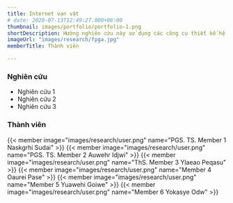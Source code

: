```yaml
---
title: Internet vạn vật
# date: 2020-07-13T12:49:27.000+06:00
thumbnail: images/portfolio/portfolio-1.png
shortDescription: Hướng nghiên cứu này sử dụng các công cụ thiết kế hệ thống số trên nền tảng phần cứng khả cấu hình để tăng tốc các ứng dụng, giải thuật đòi hỏi lượng tính toán cao. 
imageUrl: "images/research/fpga.jpg"
memberTitle: Thành viên

---
```

### Nghiên cứu 

+ Nghiên cứu 1
+ Nghiên cứu 2
+ Nghiên cứu 3


### Thành viên

{{< member image="images/research/user.png" name="PGS. TS. Member 1 Naskgrhi Sudai" >}}
{{< member image="images/research/user.png" name="PGS. TS. Member 2 Auwehr Idjwi" >}}
{{< member image="images/research/user.png" name="ThS. Member 3 Ylaeao Peqasu" >}}
{{< member image="images/research/user.png" name="Member 4 Oaurei Pase" >}}
{{< member image="images/research/user.png" name="Member 5 Yuawehi Goiwe" >}}
{{< member image="images/research/user.png" name="Member 6 Yokasye Odw" >}}